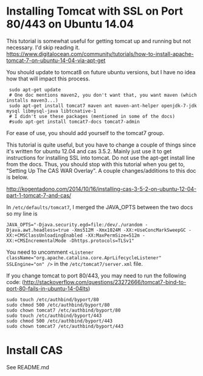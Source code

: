 Installing Tomcat with SSL on Port 80/443 on Ubuntu 14.04
=========================================================

This tutorial is somewhat useful for getting tomcat up and running but not necessary.  I'd skip reading it.
https://www.digitalocean.com/community/tutorials/how-to-install-apache-tomcat-7-on-ubuntu-14-04-via-apt-get

You should update to tomcat8 on future ubuntu versions, but I have no idea how that will impact this process.

     sudo apt-get update
     # One doc mentions maven2, you don't want that, you want maven (which installs maven3...)
     sudo apt-get install tomcat7 maven ant maven-ant-helper openjdk-7-jdk mysql libmysql-java libtcnative-1
     # I didn't use these packages (mentioned in some of the docs)
     #sudo apt-get install tomcat7-docs tomcat7-admin

For ease of use, you should add yourself to the tomcat7 group.

This tutorial is quite useful, but you have to change a couple of things since it's written for ubuntu 12.04 and cas 3.5.2.
Mainly just use it to get instructions for installing SSL into tomcat.  Do not use the apt-get install line from the docs.
Thus, you should stop with this tutorial when you get to, "Setting Up The CAS WAR Overlay".  A couple changes/additions to this
doc is below.

http://kogentadono.com/2014/10/16/installing-cas-3-5-2-on-ubuntu-12-04-part-1-tomcat-7-and-cas/

In `/etc/defaults/tomcat7`, I merged the JAVA_OPTS between the two docs so my line is

	JAVA_OPTS="-Djava.security.egd=file:/dev/./urandom -Djava.awt.headless=true -Xms512M -Xmx1024M -XX:+UseConcMarkSweepGC -XX:+CMSClassUnloadingEnabled -XX:MaxPermSize=512m -XX:+CMSIncrementalMode -Dhttps.protocols=TLSv1"


You need to uncomment
`<Listener className="org.apache.catalina.core.AprLifecycleListener" SSLEngine="on" />` in the `/etc/tomcat7/server.xml` file.

If you change tomcat to port 80/443, you may need to run the following code: 
(http://stackoverflow.com/questions/23272666/tomcat7-bind-to-port-80-fails-in-ubuntu-14-04lts)

	sudo touch /etc/authbind/byport/80
	sudo chmod 500 /etc/authbind/byport/80
	sudo chown tomcat7 /etc/authbind/byport/80
	sudo touch /etc/authbind/byport/443
	sudo chmod 500 /etc/authbind/byport/443
	sudo chown tomcat7 /etc/authbind/byport/443


# Install CAS

See README.md

